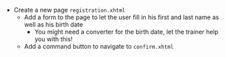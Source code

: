 - Create a new page `registration.xhtml`
  - Add a form to the page to let the user fill in his first and last name as well as his birth date
      - You might need a converter for the birth date, let the trainer help you with this!
  - Add a command button to navigate to `confirm.xhtml`